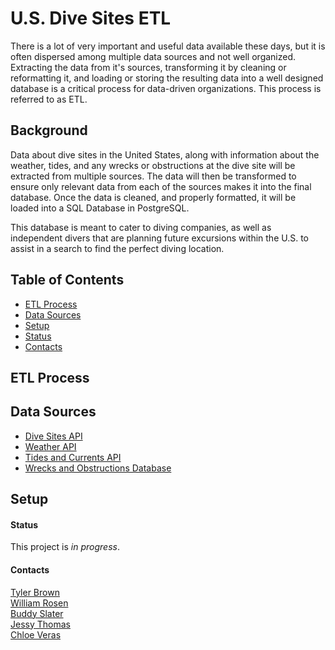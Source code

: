 # U.S. Dive Sites ETL #
There is a lot of very important and useful data available these days, but it is often dispersed among multiple data sources and not well organized. Extracting the data from it's sources, transforming it by cleaning or reformatting it, and loading or storing the resulting data into a well designed database is a critical process for data-driven organizations. This process is referred to as ETL.

## Background ## 
Data about dive sites in the United States, along with information about the weather, tides, and any wrecks or obstructions at the dive site will be extracted from multiple sources. The data will then be transformed to ensure only relevant data from each of the sources makes it into the final database. Once the data is cleaned, and properly formatted, it will be loaded into a SQL Database in PostgreSQL. 

This database is meant to cater to diving companies, as well as independent divers that are planning future excursions within the U.S. to assist in a search to find the perfect diving location.

## Table of Contents ## 
* [ETL Process](#etl-process)
* [Data Sources](#data-sources)
* [Setup](#setup)
* [Status](#status)
* [Contacts](#contacts)

## ETL Process ## 

## Data Sources ## 
* [Dive Sites API](http://api.divesites.com/docs/)
* [Weather API](https://openweathermap.org/api)
* [Tides and Currents API](https://tidesandcurrents.noaa.gov/web_services_info.html)
* [Wrecks and Obstructions Database](https://nauticalcharts.noaa.gov/data/wrecks-and-obstructions.html)

## Setup ## 

#### Status #### 
This project is *in progress*. 

#### Contacts #### 
[Tyler Brown](https://github.com/Starcode897)  
[William Rosen](https://github.com/wrosen07)  
[Buddy Slater](https://github.com/jtslater2)  
[Jessy Thomas](https://github.com/jethomas2020)  
[Chloe Veras](https://github.com/cveras33)
